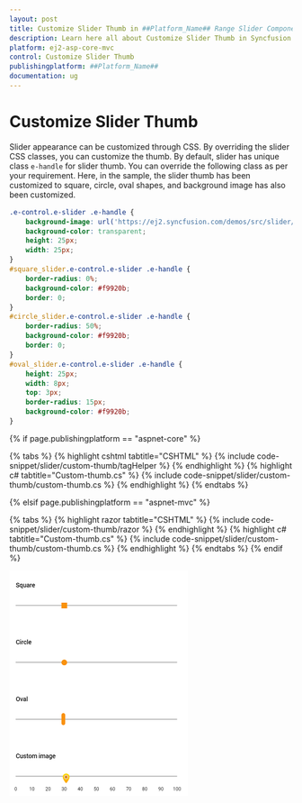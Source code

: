 ```yaml
---
layout: post
title: Customize Slider Thumb in ##Platform_Name## Range Slider Component
description: Learn here all about Customize Slider Thumb in Syncfusion ##Platform_Name## Range Slider component of Syncfusion Essential JS 2 and more.
platform: ej2-asp-core-mvc
control: Customize Slider Thumb
publishingplatform: ##Platform_Name##
documentation: ug
---
```


# Customize Slider Thumb

Slider appearance can be customized through CSS. By overriding the slider CSS classes, you can customize the thumb. By default, slider has unique class `e-handle` for slider thumb. You can override the following class as per your requirement. Here, in the sample, the slider thumb has been customized to square, circle, oval shapes, and background image has also been customized.

```css
.e-control.e-slider .e-handle {
    background-image: url('https://ej2.syncfusion.com/demos/src/slider/images/thumb.png');
    background-color: transparent;
    height: 25px;
    width: 25px;
}
#square_slider.e-control.e-slider .e-handle {
    border-radius: 0%;
    background-color: #f9920b;
    border: 0;
}
#circle_slider.e-control.e-slider .e-handle {
    border-radius: 50%;
    background-color: #f9920b;
    border: 0;
}
#oval_slider.e-control.e-slider .e-handle {
    height: 25px;
    width: 8px;
    top: 3px;
    border-radius: 15px;
    background-color: #f9920b;
}
```

{% if page.publishingplatform == "aspnet-core" %}

{% tabs %}
{% highlight cshtml tabtitle="CSHTML" %}
{% include code-snippet/slider/custom-thumb/tagHelper %}
{% endhighlight %}
{% highlight c# tabtitle="Custom-thumb.cs" %}
{% include code-snippet/slider/custom-thumb/custom-thumb.cs %}
{% endhighlight %}
{% endtabs %}

{% elsif page.publishingplatform == "aspnet-mvc" %}

{% tabs %}
{% highlight razor tabtitle="CSHTML" %}
{% include code-snippet/slider/custom-thumb/razor %}
{% endhighlight %}
{% highlight c# tabtitle="Custom-thumb.cs" %}
{% include code-snippet/slider/custom-thumb/custom-thumb.cs %}
{% endhighlight %}
{% endtabs %}
{% endif %}



![ASP .NET Core - Slider - Thumb Customization](../images/thumb-customization.png)